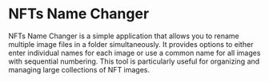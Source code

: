 # NFTs Name Changer
 NFTs Name Changer is a simple application that allows you to rename multiple image files in a folder simultaneously. It provides options to either enter individual names for each image or use a common name for all images with sequential numbering. This tool is particularly useful for organizing and managing large collections of NFT images.
